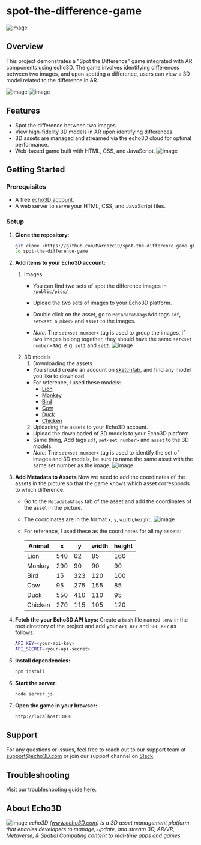 # spot-the-difference-game

![image](/public/pics/readme/begin_demo.png)

## Overview

This project demonstrates a "Spot the Difference" game integrated with AR components using echo3D. The game involves identifying differences between two images, and upon spotting a difference, users can view a 3D model related to the difference in AR.

![image](/public/pics/readme/set1_demo.png)
![image](/public/pics/readme/set2_demo.png)
## Features

- Spot the difference between two images.
- View high-fidelity 3D models in AR upon identifying differences.
- 3D assets are managed and streamed via the echo3D cloud for optimal performance.
- Web-based game built with HTML, CSS, and JavaScript.
![image](/public/pics/readme/3dmodel_demo.png)

## Getting Started

### Prerequisites

- A free [echo3D account](https://console.echo3d.co/#/auth/register).
- A web server to serve your HTML, CSS, and JavaScript files.
### Setup

1. **Clone the repository:**
   ```bash
   git clone <https://github.com/Marcozc19/spot-the-difference-game.git>
   cd spot-the-difference-game
   ```

2. **Add items to your Echo3D account:**
   1. Images
       - You can find two sets of spot the difference images in ```/public/pics/```
       - Upload the two sets of images to your Echo3D platform.
       - Double click on the asset, go to ```Metadata&Tags```Add tags  ```sdf```, ```set<set number>``` and ```asset``` to the images.
    
       - *Note:* The ```set<set number>``` tag is used to group the images, if two images belong together, they should have the same ```set<set number>``` tag. e.g. ```set1``` and ```set2```.
    ![image](public\pics\readme\pictag_demo.png)
   1. 3D models
      1. Downloading the assets
       - You should create an account on [sketchfab](https://sketchfab.com/), and find any model you like to download.
       - For reference, I used these models:
         - [Lion](https://sketchfab.com/3d-models/lion-fc6eeed56f6e44048be4e6051a77c072#download)
         - [Monkey](https://sketchfab.com/3d-models/monkey-a066533da18f4caca0afc879bee0fe24)
         - [Bird](https://sketchfab.com/3d-models/blue-jay-6233ad12a9be46e496e27233b9b3b7de#download)
         - [Cow](https://sketchfab.com/3d-models/cow-cd0d161476d64a9ca80f059bff3ccddd)
         - [Duck](https://sketchfab.com/3d-models/hybrid-duck-2e9082cfd8c444d9b3b1b20821a0e101#download)
         - [Chicken](https://sketchfab.com/3d-models/chicken-pepe-friend-e61d16e2c1d94b3ab75dfcee75569502)
      2. Uploading the assets to your Echo3D account.
       - Upload the downloaded of 3D models to your Echo3D platform.
       - Same thing, Add tags ```sdf```, ```set<set number>``` and ```asset``` to the 3D models.     
       - *Note:* The ```set<set number>``` tag is used to identify the set of images and 3D models, be sure to name the same asset with the same set number as the image.
    ![image](public\pics\readme\assettag_demo.png)
1. **Add Metadata to Assets**
   Now we need to add the coordinates of the assets in the picture so that the game knows which asset corresponds to which difference.
   - Go to the ```Metadata&Tags``` tab of the asset and add the coordinates of the asset in the picture.
   - The coordinates are in the format ```x```, ```y```, ```width```,```height```.
  ![image](/public/pics/readme/metadata_demo.png)
   - For reference, I used these as the coordinates for all my assets:

        |Animal   |x        |y        |width    |height   |
        |---------|---------|---------|---------|---------|
        |Lion     |540      |62       |85       |160      |
        |Monkey   |290      |90       |90       |90       |
        |Bird     |15       |323      |120      |100      |
        |Cow      |95       |275      |155      |85       |
        |Duck     |550      |410      |110      |95       |
        |Chicken  |270      |115      |105      |120      |

    
1. **Fetch the your Echo3D API keys:**
    Create a ```bash``` file named ```.env``` in the root directory of the project and add your ```API_KEY``` and ```SEC_KEY``` as follows:
    ```bash
    API_KEY=<your-api-key>
    API_SECRET=<your-api-secret>
    ```
2. **Install dependencies:**
    ```bash
    npm install
    ```
3. **Start the server:**
    ```bash
    node server.js
    ```
4. **Open the game in your browser:**
    ```bash
    http://localhost:3000
    ```

## Support
For any questions or issues, feel free to reach out to our support team at support@echo3D.com or join our support channel on [Slack](https://echo3d.slack.com/ssb/redirect).

## Troubleshooting
Visit our troubleshooting guide [here](https://docs.echo3d.com/unity/troubleshooting).

## About Echo3D
![image](/public/pics/echo3d.png)
*echo3D (www.echo3D.com) is a 3D asset management platform that enables developers to manage, update, and stream 3D, AR/VR, Metaverse, & Spatial Computing content to real-time apps and games.*